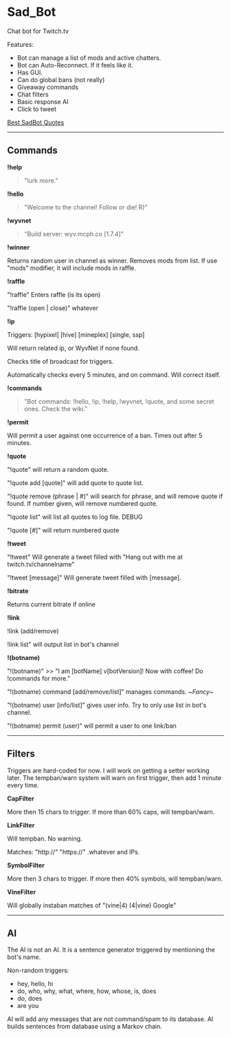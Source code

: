 Sad_Bot
======

Chat bot for Twitch.tv

Features:

  * Bot can manage a list of mods and active chatters.
  * Bot can Auto-Reconnect. If it feels like it.
  * Has GUI.
  * Can do global bans (not really)
  * Giveaway commands
  * Chat filters
  * Basic response AI
  * Click to tweet

[Best SadBot Quotes](https://dl.dropboxusercontent.com/u/26842546/best%20sadbot%20quotes.txt "Best SadBot Quotes")

****

Commands
--------

**!help**

>"lurk more."

**!hello**

>"Welcome to the channel! Follow or die! R)"

**!wyvnet**

>"Build server: wyv.mcph.co [1.7.4]"

**!winner**

Returns random user in channel as winner. Removes mods from list. If use "mods" modifier, it will include mods in raffle.

**!raffle**

"!raffle" Enters raffle (is its open)

"!raffle (open | close)" whatever

**!ip**

Triggers: [hypixel] [hive] [mineplex] [single, ssp]

Will return related ip, or WyvNet if none found.

Checks title of broadcast for triggers.

Automatically checks every 5 minutes, and on command. Will correct itself.

**!commands**

>"Bot commands: !hello, !ip, !help, !wyvnet, !quote, and some secret ones. Check the wiki."

**!permit**

Will permit a user against one occurrence of a ban. Times out after 5 minutes.

**!quote**

"!quote" will return a random quote.

"!quote add [quote]" will add quote to quote list.

"!quote remove (phrase | #)" will search for phrase, and will remove quote if found. If number given, will remove numbered quote.

"!quote list" will list all quotes to log file. DEBUG

"!quote [#]" will return numbered quote

**!tweet**

"!tweet" Will generate a tweet filled with "Hang out with me at twitch.tv/channelname"

"!tweet [message]" Will generate tweet filled with [message].

**!bitrate**

Returns current bitrate if online

**!link**

!link (add/remove)

!link list" will output list in bot's channel

**!(botname)**

"!(botname)" >> "I am [botName] v[botVersion]! Now with coffee! Do !commands for more."

"!(botname) command [add/remove/list]" manages commands. ~*Fancy*~

"!(botname) user [info/list]" gives user info. Try to only use list in bot's channel.

"!(botname) permit (user)" will permit a user to one link/ban

****

Filters
-------

Triggers are hard-coded for now. I will work on getting a setter working later. The tempban/warn system will warn on first trigger, then add 1 minute every time.

**CapFilter**

More then 15 chars to trigger. If more than 60% caps, will tempban/warn.

**LinkFilter**

Will tempban. No warning.

Matches: "http://" "https://" .whatever and IPs.

**SymbolFilter**

More then 3 chars to trigger. If more then 40% symbols, will tempban/warn.

**VineFilter**

Will globally instaban matches of "(vine|4) (4|vine) Google"

****

AI
--

The AI is not an AI. It is a sentence generator triggered by mentioning the bot's name.

Non-random triggers:

  * hey, hello, hi
  * do, who, why, what, where, how, whose, is, does
  * do, does
  * are you

AI will add any messages that are not command/spam to its database. AI builds sentences from database using a Markov chain.

